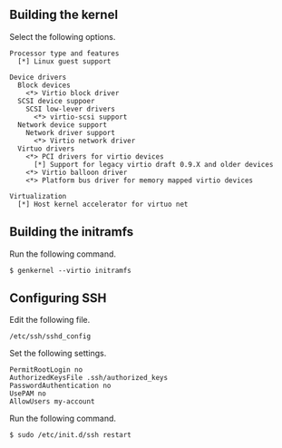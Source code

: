 Building the kernel
-------------------
Select the following options.

    Processor type and features
      [*] Linux guest support

    Device drivers
      Block devices
        <*> Virtio block driver
      SCSI device suppoer
        SCSI low-lever drivers
          <*> virtio-scsi support
      Network device support
        Network driver support
          <*> Virtio network driver
      Virtuo drivers
        <*> PCI drivers for virtio devices
          [*] Support for legacy virtio draft 0.9.X and older devices
        <*> Virtio balloon driver
        <*> Platform bus driver for memory mapped virtio devices

    Virtualization
      [*] Host kernel accelerator for virtuo net

Building the initramfs
----------------------
Run the following command.

    $ genkernel --virtio initramfs

Configuring SSH
---------------
Edit the following file.

    /etc/ssh/sshd_config

Set the following settings.

    PermitRootLogin no
    AuthorizedKeysFile .ssh/authorized_keys
    PasswordAuthentication no
    UsePAM no
    AllowUsers my-account

Run the following command.

    $ sudo /etc/init.d/ssh restart
